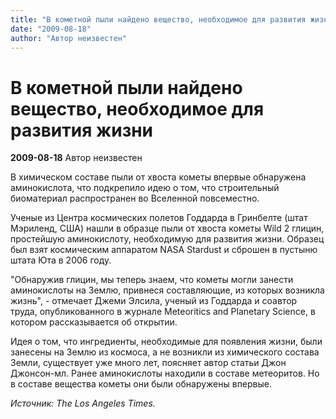 ```yaml
---
title: "В кометной пыли найдено вещество, необходимое для развития жизни"
date: "2009-08-18"
author: "Автор неизвестен"
---
```


# В кометной пыли найдено вещество, необходимое для развития жизни

**2009-08-18** Автор неизвестен

В химическом составе пыли от хвоста кометы впервые обнаружена аминокислота, что подкрепило идею о том, что строительный биоматериал распространен во Вселенной повсеместно.

Ученые из Центра космических полетов Годдарда в Гринбелте (штат Мэриленд, США) нашли в образце пыли от хвоста кометы Wild 2 глицин, простейшую аминокислоту, необходимую для развития жизни. Образец был взят космическим аппаратом NASA Stardust и сброшен в пустыню штата Юта в 2006 году.

"Обнаружив глицин, мы теперь знаем, что кометы могли занести аминокислоты на Землю, привнеся составляющие, из которых возникла жизнь", - отмечает Джеми Элсила, ученый из Годдарда и соавтор труда, опубликованного в журнале Meteoritics and Planetary Science, в котором рассказывается об открытии.

Идея о том, что ингредиенты, необходимые для появления жизни, были занесены на Землю из космоса, а не возникли из химического состава Земли, существует уже много лет, поясняет автор статьи Джон Джонсон-мл. Ранее аминокислоты находили в составе метеоритов. Но в составе вещества кометы они были обнаружены впервые.

*Источник: The Los Angeles Times.*